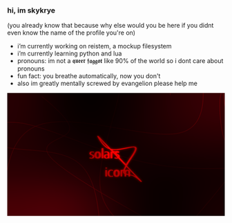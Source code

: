 ### hi, im skykrye
(you already know that because why else would you be here if you didnt even know the name of the profile you're on)

- i’m currently working on reistem, a mockup filesystem
- i’m currently learning python and lua
- pronouns: im not a 𝖖𝖚𝖊𝖊𝖗 𝖋𝖆𝖌𝖌𝖔𝖙 like 90% of the world so i dont care about pronouns
- fun fact: you breathe automatically, now you don't
- also im greatly mentally screwed by evangelion please help me

 <img src="images/wallpaper3.png">
